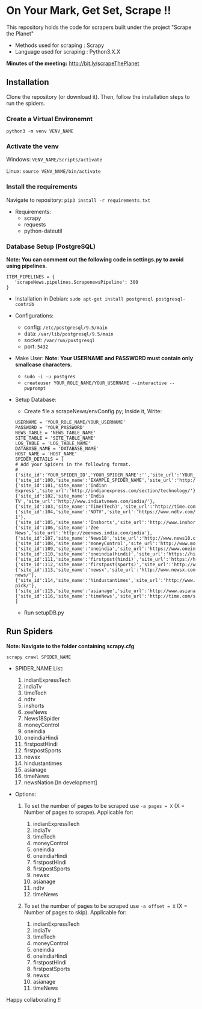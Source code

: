 # On Your Mark, Get Set, Scrape !!

This repository holds the code for scrapers built under the project "Scrape the Planet"  
- Methods used for scraping : Scrapy   
- Language used for scraping : Python3.X.X

**Minutes of the meeting:** http://bit.ly/scrapeThePlanet

## Installation
Clone the repository (or download it). Then, follow the installation steps to run the spiders.

### Create a Virtual Environemnt
```
python3 -m venv VENV_NAME
```

### Activate the venv
Windows: `VENV_NAME/Scripts/activate`

Linux: `source VENV_NAME/bin/activate`

### Install the requirements
Navigate to repository: `pip3 install -r requirements.txt`

- Requirements:
    - scrapy
    - requests
    - python-dateutil

### Database Setup (PostgreSQL)

**Note: You can comment out the following code in settings.py to avoid using pipelines.**

```
ITEM_PIPELINES = {
   'scrapeNews.pipelines.ScrapenewsPipeline': 300
}
```

- Installation in Debian: `sudo apt-get install postgresql postgresql-contrib`

- Configurations:
	- config: `/etc/postgresql/9.5/main`  
	- data:   `/var/lib/postgresql/9.5/main`
	- socket: `/var/run/postgresql`
	- port:   `5432`

- Make User:
	**Note: Your USERNAME and PASSWORD must contain only smallcase characters.**
	- `sudo -i -u postgres`
	- `createuser YOUR_ROLE_NAME/YOUR_USERNAME --interactive --pwprompt`

- Setup Database:
    - Create file a scrapeNews/envConfig.py; Inside it, Write:
    ```
    USERNAME = 'YOUR_ROLE_NAME/YOUR_USERNAME'
    PASSWORD = 'YOUR_PASSWORD'
    NEWS_TABLE = 'NEWS_TABLE_NAME'
    SITE_TABLE = 'SITE_TABLE_NAME'
    LOG_TABLE = 'LOG_TABLE_NAME'
    DATABASE_NAME = 'DATABASE_NAME'
    HOST_NAME = 'HOST_NAME'
    SPIDER_DETAILS = [
    # Add your Spiders in the following format.
    # {'site_id':'YOUR_SPIDER_ID','YOUR_SPIDER_NAME':'','site_url':'YOUR_SPIDER_URL'}
    {'site_id':100,'site_name':'EXAMPLE_SPIDER_NAME','site_url':'http://www.example.com'},
    {'site_id':101,'site_name':'Indian Express','site_url':'http://indianexpress.com/section/technology/'},
    {'site_id':102,'site_name':'India TV','site_url':'http://www.indiatvnews.com/india/'},
    {'site_id':103,'site_name':'Time(Tech)','site_url':'http://time.com/section/tech/'},
    {'site_id':104,'site_name':'NDTV','site_url':'https://www.ndtv.com/latest/page-1'},
    {'site_id':105,'site_name':'Inshorts','site_url':'http://www.inshorts.com/en/read/'},
	{'site_id':106,'site_name':'Zee News','site_url':'http://zeenews.india.com/india'},
    {'site_id':107,'site_name':'News18','site_url':'http://www.news18.com/news/'},
	{'site_id':108,'site_name':'moneyControl','site_url':'http://www.moneycontrol.com/news/business/'},
	{'site_id':109,'site_name':'oneindia','site_url':'https://www.oneindia.com/india/'},
	{'site_id':110,'site_name':'oneindia(hindi)','site_url':'https://hindi.oneindia.com/news/india/'},
	{'site_id':111,'site_name':'firstpost(hindi)','site_url':'https://hindi.firstpost.com/category/latest/'},
	{'site_id':112,'site_name':'firstpost(sports)','site_url':'http://www.firstpost.com/category/sports/'},
	{'site_id':113,'site_name':'newsx','site_url':'http://www.newsx.com/latest-news/'},
    {'site_id':114,'site_name':'hindustantimes','site_url':'http://www.hindustantimes.com/editors-pick/'},
	{'site_id':115,'site_name':'asianage','site_url':'http://www.asianage.com/newsmakers'},
	{'site_id':116,'site_name':'timeNews','site_url':'http://time.com/section/world/'}
	]
    ```

    - Run setupDB.py
## Run Spiders
**Note: Navigate to the folder containing scrapy.cfg**
```
scrapy crawl SPIDER_NAME
```
- SPIDER_NAME List:
	1. indianExpressTech
	2. indiaTv  
	3. timeTech
	4. ndtv
	5. inshorts
    6. zeeNews
    7. News18Spider
    8. moneyControl
    9. oneindia
    10. oneindiaHindi
    11. firstpostHindi
    12. firstpostSports
    13. newsx
    14. hindustantimes
    15. asianage
    16. timeNews
    17. newsNation [In development]

- Options:
    1. To set the number of pages to be scraped use  `-a pages = X` (X = Number of pages to scrape).
	Applicable for:
        1. indianExpressTech
    	2. indiaTv  
    	3. timeTech
        4. moneyControl
        5. oneindia
        6. oneindiaHindi
        7. firstpostHindi
        8. firstpostSports
        9. newsx
        10. asianage
		11. ndtv
        12. timeNews

    2. To set the number of pages to be scraped use  `-a offset = X` (X = Number of pages to skip).
	Applicable for:
        1. indianExpressTech
    	2. indiaTv  
    	3. timeTech
        4. moneyControl
        5. oneindia
        6. oneindiaHindi
        7. firstpostHindi
        8. firstpostSports
        9. newsx
        10. asianage
        11. timeNews

Happy collaborating !!   
